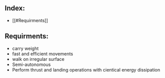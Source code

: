 
## Index: 
- [[#Requirments]]


## Requirments: 
- carry weight
- fast and efficient movements
- walk on irregular surface
- Semi-autonomous
- Perform thrust and landing operations with cientical energy dissipation



